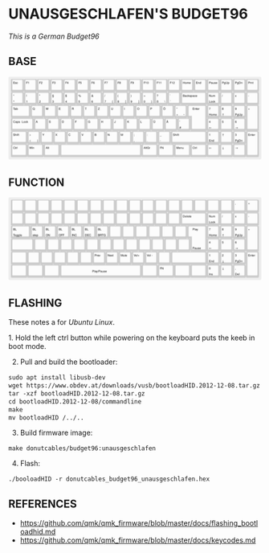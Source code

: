 # UNAUSGESCHLAFEN'S BUDGET96
*This is a German Budget96*

## BASE
![base layer keymap](base.png "Base Layer")

## FUNCTION
![function layer keymap](func.png "function Layer")

## FLASHING
These notes a for *Ubuntu Linux*.

1\. Hold the left ctrl button while powering on the keyboard puts the keeb in boot mode.

2. Pull and build the bootloader:
```
sudo apt install libusb-dev
wget https://www.obdev.at/downloads/vusb/bootloadHID.2012-12-08.tar.gz
tar -xzf bootloadHID.2012-12-08.tar.gz
cd bootloadHID.2012-12-08/commandline
make
mv bootloadHID /../..
```

3. Build firmware image:
```
make donutcables/budget96:unausgeschlafen
```

4. Flash:
```
./booloadHID -r donutcables_budget96_unausgeschlafen.hex
```

## REFERENCES
- https://github.com/qmk/qmk_firmware/blob/master/docs/flashing_bootloadhid.md
- https://github.com/qmk/qmk_firmware/blob/master/docs/keycodes.md
